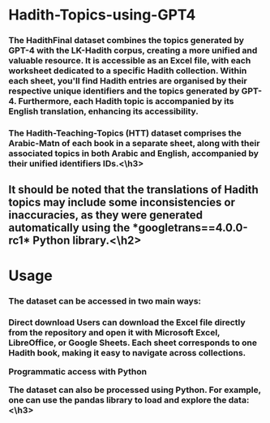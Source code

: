 # Hadith-Topics-using-GPT4
<h3> The HadithFinal dataset combines the topics generated by GPT-4 with the LK-Hadith corpus, creating a more unified and valuable resource. It is accessible as an Excel file, with each worksheet dedicated to a specific Hadith collection. Within each sheet, you'll find Hadith entries are organised by their respective unique identifiers and the topics generated by GPT-4. Furthermore, each Hadith topic is accompanied by its English translation, enhancing its accessibility.

 <h3> The Hadith-Teaching-Topics (HTT) dataset comprises the Arabic-Matn of each book in a separate sheet, along with their associated topics in both Arabic and English, accompanied by their unified identifiers IDs.<\h3>

<h2> It should be noted that the translations of Hadith topics may include some inconsistencies or inaccuracies, as they were generated automatically using the *googletrans==4.0.0-rc1* Python library.<\h2>

# Usage

### The dataset can be accessed in two main ways:

<h3> Direct download 
Users can download the Excel file directly from the repository and open it with Microsoft Excel, LibreOffice, or Google Sheets. Each sheet corresponds to one Hadith book, making it easy to navigate across collections.

Programmatic access with Python

The dataset can also be processed using Python. For example, one can use the pandas library to load and explore the data:<\h3>
